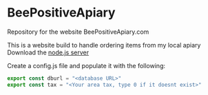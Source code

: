 # BeePositiveApiary
Repository for the website BeePositiveApiary.com

This is a website build to handle ordering items from my local apiary<br>
Download the [node.js server](https://github.com/prushton2/BeePositiveApiaryNodeServer)

Create a config.js file and populate it with the following:
```javascript
export const dburl = "<database URL>"
export const tax = "<Your area tax, type 0 if it doesnt exist>"
```